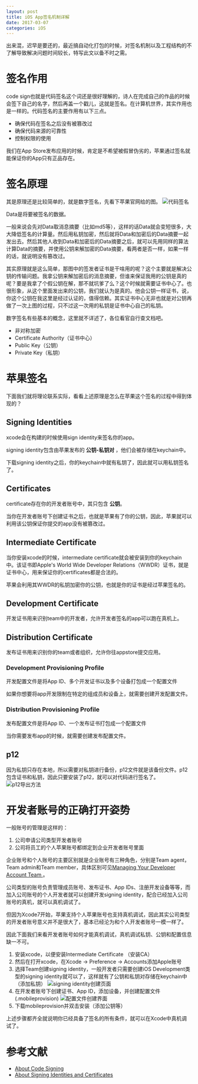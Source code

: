 ```yaml
---
layout: post
title: iOS App签名机制详解
date: 2017-03-07
categories: iOS
---
```


出来混，迟早是要还的，最近搞自动化打包的时候，对签名机制以及工程结构的不了解导致解决问题时间较长，特写此文以备不时之需。

# 签名作用
code sign也就是代码签名这个词还是很好理解的，诗人在完成自己的作品的时候会签下自己的名字，然后再盖一个戳儿，这就是签名。在计算机世界，其实作用也是一样的。代码签名的主要作用有以下三点。

+ 确保代码在签名之后没有被篡改过
+ 确保代码来源的可靠性
+ 控制权限的使用

我们在App Store发布应用的时候，肯定是不希望被假冒伪劣的，苹果通过签名就能保证你的App只有正品存在。

# 签名原理
其是原理还是比较简单的，就是数字签名，先看下苹果官网给的图。
![代码签名](https://developer.apple.com/library/content/documentation/Security/Conceptual/CodeSigningGuide/Art/code_signing.png)

Data是将要被签名的数据。

一般来说会先对Data取消息摘要（比如md5等），这样的话Data就会变短很多，大大降低签名的计算量。然后用私钥加密，然后就将Data和加密后的Data摘要一起发出去。然后其他人收到Data和加密后的Data摘要之后，就可以先用同样的算法计算Data的摘要，并使用公钥来解加密的Data摘要，看两者是否一样，如果一样的话，就说明没有篡改过。

其实原理就是这么简单，那图中的签发者证书是干啥用的呢？这个主要就是解决公钥的传输问题。我拿公钥来解加密后的消息摘要，但谁来保证我用的公钥是真的呢？要是我拿了个假公钥在解，那不就坑爹了么？这个时候就需要证书中心了。也很形象，从这个里面发出来的公钥，我们就认为是真的。他会公钥一样证书，说，你这个公钥在我这里是经过认证的，值得信赖。其实证书中心无非也就是对公钥再做了一次上图的过程，只不过这一次用的私钥是证书中心自己的私钥。

数字签名有些基本的概念，这里就不详述了，各位看官自行查文档吧。

+ 非对称加密
+ Certificate Authority（证书中心）
+ Public Key（公钥）
+ Private Key（私钥）

# 苹果签名
下面我们就将理论联系实际，看看上述原理是怎么在苹果这个签名的过程中得到体现的？

## Signing Identities
xcode会在构建的时候使用sign identity来签名你的app。

signing identity包含由苹果发布的 **公钥-私钥对** ，他们会被存储在keychain中。

下载signing identity之后，你的keychain中就有私钥了，因此就可以用私钥签名了。

## Certificates
certificate存在你的开发者账号中，其只包含 **公钥**。

当你在开发者账号下创建证书之后，也就是苹果有了你的公钥，因此，苹果就可以利用该公钥保证你提交的app没有被篡改过。

## Intermediate Certificate
当你安装xcode的时候，intermediate certificate就会被安装到你的keychain中。该证书即Apple's World Wide Developer Relations（WWDR）证书，就是证书中心，用来保证你的certificates都是合法的。

苹果会利用其WWDR的私钥加密你的公钥，也就是你的证书是经过苹果签名的。

## Development Certificate
开发证书用来识别team中的开发者，允许开发者签名的app可以跑在真机上。

## Distribution Certificate
发布证书用来识别你的team或者组织，允许你往appstore提交应用。

### Development Provisioning Profile
开发配置文件是将App ID、多个开发证书以及多个设备打包成一个配置文件

如果你想要将app开发限制在特定的组成员和设备上，就需要创建开发配置文件。

### Distribution Provisioning Profile
发布配置文件是将App ID、一个发布证书打包成一个配置文件

当你需要发布app的时候，就需要创建发布配置文件。

## p12
因为私钥只存在本地，所以需要对私钥进行备份，p12文件就是该备份文件。p12包含证书和私钥，因此只要安装了p12，就可以对代码进行签名了。
![p12导出方法](https://img.alicdn.com/tps/TB1RWYTPVXXXXX9XFXXXXXXXXXX-500-370.jpg)

# 开发者账号的正确打开姿势

一般账号的管理是这样的：

1. 公司申请公司类型开发者账号
2. 公司将员工的个人苹果账号都绑定到企业开发者账号里面

企业账号和个人账号的主要区别就是企业账号有三种角色，分别是Team agent，Team admin和Team member，具体区别可见[Managing Your Developer Account Team
](https://developer.apple.com/library/content/documentation/IDEs/Conceptual/AppDistributionGuide/ManagingYourTeam/ManagingYourTeam.html#//apple_ref/doc/uid/TP40012582-CH16-SW14)。

公司类型的账号负责管理成员账号、发布证书、App IDs、注册开发设备等等，而加入公司账号的个人开发者就可以创建开发signing identity，配合已经加入公司账号的真机，就可以真机调试了。

但因为Xcode7开始，苹果支持个人苹果账号也支持真机调试，因此其实公司类型的开发者账号意义并不是很大了，基本已经沦为和个人开发者账号一模一样了。

因此下面我们来看开发者账号如何才能真机调试，真机调试私钥、公钥和配置信息缺一不可。

1. 安装xcode，以便安装Intermediate Certificate （安装CA）
2. 然后在打开xcode，在Xcode -> Preference -> Accounts添加Apple账号
3. 选择Team创建signing identity，一般开发者只需要创建iOS Development类型的signing identity就可以了，这样就有了公钥和私钥对存储在keychain中 （添加私钥）
![signing identity创建页面](https://developer.apple.com/library/content/documentation/IDEs/Conceptual/AppDistributionGuide/Art/12_createdistributioncert_2x.png)
4. 在开发者账号下创建证书、App ID，添加设备，并创建配置文件(.mobileprovision)
![配置文件创建界面](https://developer.apple.com/library/content/documentation/IDEs/Conceptual/AppDistributionGuide/Art/6_ios_createdistributionprofile_2_2x.png)
5. 下载mobileprovision并双击安装（添加公钥等）

上述步骤都齐全就说明你已经具备了签名的所有条件，就可以在Xcode中真机调试了。

# 参考文献

+ [About Code Signing](https://developer.apple.com/library/content/documentation/Security/Conceptual/CodeSigningGuide/Introduction/Introduction.html#//apple_ref/doc/uid/TP40005929-CH1-SW1)
+ [About Signing Identities and Certificates](https://developer.apple.com/library/content/documentation/IDEs/Conceptual/AppDistributionGuide/MaintainingCertificates/MaintainingCertificates.html)